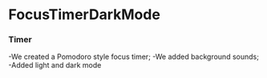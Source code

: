# FocusTimerDarkMode

### Timer

-We created a Pomodoro style focus timer;
-We added background sounds;
-Added light and dark mode
